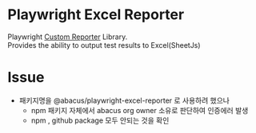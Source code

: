 # Playwright Excel Reporter
Playwright [Custom Reporter](https://playwright.dev/docs/test-reporters) Library.  
Provides the ability to output test results to Excel(SheetJs)


# Issue
- 패키지명을 @abacus/playwright-excel-reporter 로 사용하려 했으나
  - npm 패키지 자체에서 abacus org owner 소유로 판단하여 인증에러 발생
  - npm , github package 모두 안되는 것을 확인